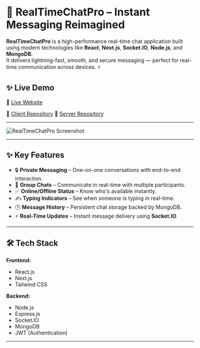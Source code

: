 # 💬 RealTimeChatPro – Instant Messaging Reimagined 

**RealTimeChatPro** is a high-performance real-time chat application built using modern technologies like **React**, **Next.js**, **Socket.IO**, **Node.js**, and **MongoDB**.  
It delivers lightning-fast, smooth, and secure messaging — perfect for real-time communication across devices. ⚡

## ✨ Live Demo
🔗 [Live Website](https://real-time-chat-app-pi-five.vercel.app/)  

🔗 [Client Repository](https://github.com/AbdullahAlZubaerOfficial/Real-Time-Chat-App/tree/main/client)
🔗 [Server Repository](https://github.com/AbdullahAlZubaerOfficial/Real-Time-Chat-App/tree/main/server)

---

![RealTimeChatPro Screenshot](https://i.ibb.co/MkrYs9XT/Screenshot-2025-07-28-002211.png)


---

## ✨ Key Features

- 🔒 **Private Messaging** – One-on-one conversations with end-to-end interaction.
- 👥 **Group Chats** – Communicate in real-time with multiple participants.
- ✅ **Online/Offline Status** – Know who's available instantly.
- ✍️ **Typing Indicators** – See when someone is typing in real-time.
- 🕒 **Message History** – Persistent chat storage backed by MongoDB.
- ⚡ **Real-Time Updates** – Instant message delivery using **Socket.IO**.

---

## 🛠️ Tech Stack

**Frontend:**  
- React.js  
- Next.js  
- Tailwind CSS  

**Backend:**  
- Node.js  
- Express.js  
- Socket.IO  
- MongoDB  
- JWT (Authentication)

---

